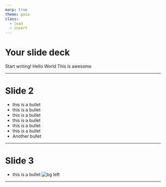 ```yaml
---
marp: true
theme: gaia
class:
  - lead
  - invert
---
```




# Your slide deck

Start writing!
Hello World
This is awesome

---

# Slide 2
* this is a bullet
* this is a bullet
* this is a bullet
* this is a bullet
* this is a bullet
* this is a bullet
* Another bullet

---

# Slide 3
* this is a bullet
![bg left](https://picsum.photos/720?image=29)

---